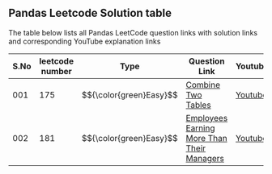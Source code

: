 ## Pandas Leetcode Solution table 


The table below lists all Pandas LeetCode question links with solution links and corresponding YouTube explanation links




| S.No | leetcode number | Type |Question Link | Youtube | Github Solution |
|----------|----------|----------|----------|-------|------------|
| 001 | 175 | $${\color{green}Easy}$$  | [Combine Two Tables](https://leetcode.com/problems/combine-two-tables/) | [Youtube](https://youtu.be/KSX26jh-pxs?si=Jur3bgKP1btklATm) | [Solution](https://github.com/MlvPrasadOfficial/DataScience_University_by_MLV_Prasad/blob/main/PROJECT_02_PANDAS_LEETCODE_SOLUTION/P0174.py) |
| 002 | 181 | $${\color{green}Easy}$$  | [Employees Earning More Than Their Managers](https://leetcode.com/problems/employees-earning-more-than-their-managers/description/)    | [Youtube](https://youtu.be/TUHORIZIOVI?si=L5VDoer5p1PUZrmN) | [Solution](https://github.com/MlvPrasadOfficial/DataScience_University_by_MLV_Prasad/blob/main/PROJECT_02_PANDAS_LEETCODE_SOLUTION/P0181.py) |



